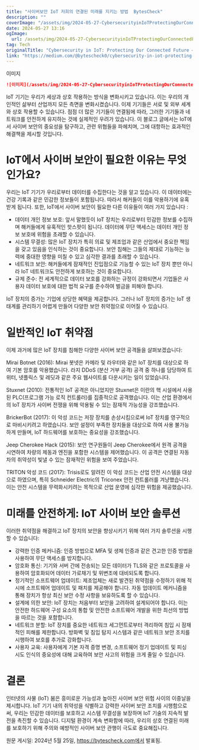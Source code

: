 ```yaml
---
title: "사이버보안 IoT 저희의 연결된 미래를 지키는 방법  BytesCheck"
description: ""
coverImage: "/assets/img/2024-05-27-CybersecurityinIoTProtectingOurConnectedFutureBytesCheck_0.png"
date: 2024-05-27 13:16
ogImage: 
  url: /assets/img/2024-05-27-CybersecurityinIoTProtectingOurConnectedFutureBytesCheck_0.png
tag: Tech
originalTitle: "Cybersecurity in IoT: Protecting Our Connected Future — BytesCheck"
link: "https://medium.com/@bytescheck0/cybersecurity-in-iot-protecting-our-connected-future-bytescheck-dad7665a8d0e"
---
```



이미지
```markdown
![이미지](/assets/img/2024-05-27-CybersecurityinIoTProtectingOurConnectedFutureBytesCheck_0.png)
```

IoT 기기는 우리가 세상과 상호 작용하는 방식을 변화시키고 있습니다. 이는 우리의 개인적인 삶부터 산업까지 모든 측면을 변화시켰습니다. 이제 기기들은 서로 및 외부 세계와 상호 작용할 수 있습니다. 점점 더 많은 기기들이 연결됨에 따라, 그러한 기기들과 네트워크를 안전하게 유지하는 것에 실제적인 우려가 있습니다. 이 블로그 글에서는 IoT에서 사이버 보안의 중요성을 탐구하고, 관련 위협들을 파헤치며, 그에 대항하는 효과적인 해결책을 제시할 것입니다.

# IoT에서 사이버 보안이 필요한 이유는 무엇인가요?

우리는 IoT 기기가 우리로부터 데이터를 수집한다는 것을 알고 있습니다. 이 데이터에는 건강 기록과 같은 민감한 정보들이 포함됩니다. 따라서 해커들이 이를 악용하기에 유혹받게 됩니다. 또한, IoT에서 사이버 보안이 필요한 다른 이유들이 여러 가지 있습니다 :

<div class="content-ad"></div>

- 데이터 개인 정보 보호: 앞서 말했듯이 IoT 장치는 우리로부터 민감한 정보를 수집하며 해커들에게 유혹적인 핫스팟이 됩니다. 데이터에 무단 액세스는 데이터 개인 정보 보호에 위험을 초래할 수 있습니다.
- 시스템 무결성: 많은 IoT 장치가 특히 의료 및 제조업과 같은 산업에서 중요한 책임을 갖고 있음을 인식하는 것이 중요합니다. 보안 침해는 그들의 제대로 기능하는 능력에 중대한 영향을 미칠 수 있고 심각한 결과를 초래할 수 있습니다.
- 네트워크 보안: 해커들에게 잠재적인 진입점으로 기능할 수 있는 IoT 장치 뿐만 아니라 IoT 네트워크도 안전하게 보호하는 것이 중요합니다.
- 규제 준수: 전 세계적으로 데이터 보호를 강화하는 규정이 강화되면서 기업들은 사용자 데이터 보호에 대한 법적 요구를 준수하여 벌금을 피해야 합니다.

IoT 장치의 증가는 기업에 상당한 혜택을 제공합니다. 그러나 IoT 장치의 증가는 IoT 생태계를 관리하기 어렵게 만들어 다양한 보안 취약점으로 이어질 수 있습니다.

# 일반적인 IoT 취약점

이제 과거에 많은 IoT 장치를 침해한 다양한 사이버 보안 공격들을 살펴보겠습니다:

<div class="content-ad"></div>

Mirai Botnet (2016): Mirai 봇넷은 카메라 및 라우터와 같은 IoT 장치를 대상으로 하여 기본 암호를 악용했습니다. 라지 DDoS (분산 거부 공격) 공격 중 하나를 담당하여 트위터, 넷플릭스 및 레딧과 같은 주요 웹사이트를 다운시키는 일이 있었습니다.

Stuxnet (2010): 전통적인 IoT 공격은 아니었지만 Stuxnet은 이란의 핵 시설에서 사용된 PLC(프로그램 가능 로직 컨트롤러)를 집중적으로 공격했습니다. 이는 산업 환경에서의 IoT 장치가 사이버 전쟁을 위해 악용될 수 있는 잠재적 가능성을 강조했습니다.

BrickerBot (2017): 이 악성 코드는 저장 장치를 손상시킴으로써 IoT 장치를 영구적으로 마비시키려고 하였습니다. 보안 설정이 부족한 장치들을 대상으로 하여 사용 불가능하게 만들며, IoT 하드웨어를 보호하는 중요성을 강조했습니다.

Jeep Cherokee Hack (2015): 보안 연구원들이 Jeep Cherokee에서 원격 공격을 시연하여 차량의 제동과 엔진을 포함한 시스템을 제어했습니다. 이 공격은 연결된 자동차의 취약성이 빛낼 수 있는 잠재적인 위험을 보여 주었습니다.

<div class="content-ad"></div>

TRITON 악성 코드 (2017): Trisis로도 알려진 이 악성 코드는 산업 안전 시스템을 대상으로 하였으며, 특히 Schneider Electric의 Triconex 안전 컨트롤러를 겨냥했습니다. 이는 안전 시스템을 무력화시키려는 목적으로 산업 운영에 심각한 위험을 제공했습니다.

# 미래를 안전하게: IoT 사이버 보안 솔루션

이러한 취약점을 해결하고 IoT 장치의 보안을 향상시키기 위해 여러 가지 솔루션을 시행할 수 있습니다:

- 강력한 인증 메커니즘: 인증 방법으로 MFA 및 생체 인증과 같은 견고한 인증 방법을 사용하여 무단 액세스를 방지합니다.
- 암호화 통신: 기기와 서버 간에 전송되는 모든 데이터가 TLS와 같은 프로토콜을 사용하여 암호화되어 데이터 가로채기 및 위변조에 대비되도록 합니다.
- 정기적인 소프트웨어 업데이트: 제조업체는 새로 발견된 취약점을 수정하기 위해 적시에 소프트웨어 업데이트 및 패치를 제공해야 합니다. 자동 업데이트 메커니즘을 통해 장치가 항상 최신 보안 수정 사항을 보유하도록 할 수 있습니다.
- 설계에 의한 보안: IoT 장치는 처음부터 보안을 고려하여 설계되어야 합니다. 이는 안전한 하드웨어 구성 요소의 통합 및 안전한 소프트웨어 개발을 위한 최선의 방법을 따르는 것을 포함합니다.
- 네트워크 분할: IoT 장치를 중요한 네트워크 세그먼트로부터 격리하여 침입 시 잠재적인 피해를 제한합니다. 방화벽 및 침입 탐지 시스템과 같은 네트워크 보안 조치를 시행하여 보호를 추가로 강화합니다.
- 사용자 교육: 사용자에게 기본 자격 증명 변경, 소프트웨어 정기 업데이트 및 피싱 시도 인식의 중요성에 대해 교육하여 보안 사고의 위험을 크게 줄일 수 있습니다.

<div class="content-ad"></div>

# 결론

인터넷의 사물 (IoT) 붐은 흥미로운 가능성과 높아진 사이버 보안 위험 사이의 이중날을 제시합니다. IoT 기기 내의 취약성을 식별하고 강력한 사이버 보안 조치를 시행함으로써, 우리는 민감한 데이터를 보호하고 시스템 무결성을 보장하며 IoT 기술의 지속적 발전을 촉진할 수 있습니다. 디지털 환경이 계속 변화함에 따라, 우리의 상호 연결된 미래를 보호하기 위해 주의와 예방적인 사이버 보안 관행이 극도로 중요해집니다.

원문 게시일: 2024년 5월 25일, https://bytescheck.com에서 발표됨.